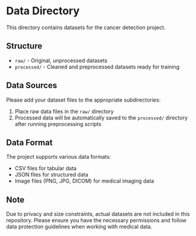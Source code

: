 # Data Directory

This directory contains datasets for the cancer detection project.

## Structure

- `raw/` - Original, unprocessed datasets
- `processed/` - Cleaned and preprocessed datasets ready for training

## Data Sources

Please add your dataset files to the appropriate subdirectories:

1. Place raw data files in the `raw/` directory
2. Processed data will be automatically saved to the `processed/` directory after running preprocessing scripts

## Data Format

The project supports various data formats:
- CSV files for tabular data
- JSON files for structured data
- Image files (PNG, JPG, DICOM) for medical imaging data

## Note

Due to privacy and size constraints, actual datasets are not included in this repository. Please ensure you have the necessary permissions and follow data protection guidelines when working with medical data.